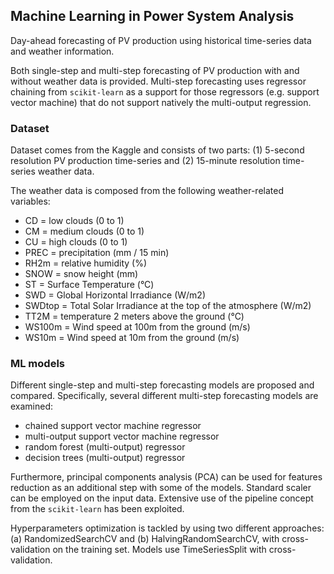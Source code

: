 ## Machine Learning in Power System Analysis

Day-ahead forecasting of PV production using historical time-series data and weather information. 

Both single-step and multi-step forecasting of PV production with and without weather data is provided. Multi-step forecasting uses regressor chaining from `scikit-learn` as a support for those regressors (e.g. support vector machine) that do not support natively the multi-output regression.

### Dataset

Dataset comes from the Kaggle and consists of two parts: (1) 5-second resolution PV production time-series and (2) 15-minute resolution time-series weather data.

The weather data is composed from the following weather-related variables:

- CD = low clouds (0 to 1)
- CM = medium clouds (0 to 1)
- CU = high clouds (0 to 1)
- PREC = precipitation (mm / 15 min)
- RH2m = relative humidity (%)
- SNOW = snow height (mm)
- ST = Surface Temperature (°C)
- SWD = Global Horizontal Irradiance (W/m2)
- SWDtop = Total Solar Irradiance at the top of the atmosphere (W/m2)
- TT2M = temperature 2 meters above the ground (°C)
- WS100m = Wind speed at 100m from the ground (m/s)
- WS10m = Wind speed at 10m from the ground (m/s)

### ML models

Different single-step and multi-step forecasting models are proposed and compared. Specifically, several different multi-step forecasting models are examined: 

- chained support vector machine regressor
- multi-output support vector machine regressor
- random forest (multi-output) regressor
- decision trees (multi-output) regressor

Furthermore, principal components analysis (PCA) can be used for features reduction as an additional step with some of the models. Standard scaler can be employed on the input data. Extensive use of the pipeline concept from the `scikit-learn` has been exploited.

Hyperparameters optimization is tackled by using two different approaches: (a) RandomizedSearchCV and (b) HalvingRandomSearchCV, with cross-validation on the training set. Models use TimeSeriesSplit with cross-validation.
